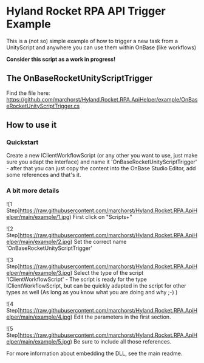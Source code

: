 
# Hyland Rocket RPA API Trigger Example

This is a (not so) simple example of how to trigger a new task from a UnityScript and anywhere you can use them within OnBase (like workflows)

**Consider this script as a work in progress!**

## The OnBaseRocketUnityScriptTrigger
Find the file here:
https://github.com/marchorst/Hyland.Rocket.RPA.ApiHelper/example/OnBaseRocketUnityScriptTrigger.cs

## How to use it
### Quickstart
Create a new IClientWorkflowScript (or any other you want to use, just make sure you adapt the interface) and name it 'OnBaseRocketUnityScriptTrigger' - after that you can just copy the content into the OnBase Studio Editor, add some references and that's it.

### A bit more details
![1 Step]https://raw.githubusercontent.com/marchorst/Hyland.Rocket.RPA.ApiHelper/main/example/1.jpg)
First click on "Scripts+"

![2 Step]https://raw.githubusercontent.com/marchorst/Hyland.Rocket.RPA.ApiHelper/main/example/2.jpg)
Set the correct name 'OnBaseRocketUnityScriptTrigger'

![3 Step]https://raw.githubusercontent.com/marchorst/Hyland.Rocket.RPA.ApiHelper/main/example/3.jpg)
Select the type of the script 'IClientWorkflowScript' - The script is ready for the type IClientWorkflowScript, but can be quickly adapted in the script for other types as well (As long as you know what you are doing and why ;-) )

![4 Step]https://raw.githubusercontent.com/marchorst/Hyland.Rocket.RPA.ApiHelper/main/example/4.jpg)
Edit the parameters in the first section.

![5 Step]https://raw.githubusercontent.com/marchorst/Hyland.Rocket.RPA.ApiHelper/main/example/5.jpg)
Be sure to include all those references.

For more information about embedding the DLL, see the main readme.